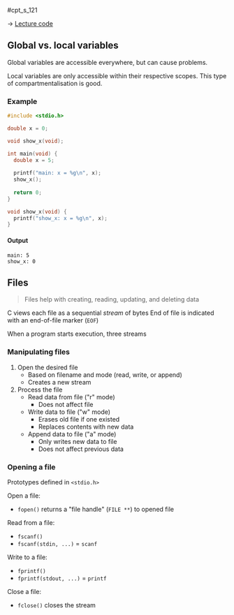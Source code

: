 #cpt_s_121 

-> [Lecture code](https://github.com/mathletedev/cpt_s/blob/main/121/lectures/2023-09-13)

## Global vs. local variables

Global variables are accessible everywhere, but can cause problems.

Local variables are only accessible within their respective scopes. This type of compartmentalisation is good.

### Example

```c
#include <stdio.h>

double x = 0;

void show_x(void);

int main(void) {
  double x = 5;
  
  printf("main: x = %g\n", x);
  show_x();
  
  return 0;
}

void show_x(void) {
  printf("show_x: x = %g\n", x);
}
```

#### Output

```
main: 5
show_x: 0
```

## Files

> Files help with creating, reading, updating, and deleting data

C views each file as a sequential *stream* of bytes
End of file is indicated with an end-of-file marker (`EOF`)

When a program starts execution, three streams

### Manipulating files

1. Open the desired file
	- Based on filename and mode (read, write, or append)
	- Creates a new stream
2. Process the file
	- Read data from file ("r" mode)
		- Does not affect file
	- Write data to file ("w" mode)
		- Erases old file if one existed
		- Replaces contents with new data
	- Append data to file ("a" mode)
		- Only writes new data to file
		- Does not affect previous data

### Opening a file

Prototypes defined in `<stdio.h>`

Open a file:
- `fopen()` returns a "file handle" (`FILE **`) to opened file

Read from a file:
- `fscanf()`
- `fscanf(stdin, ...)` = `scanf`

Write to a file:
- `fprintf()`
- `fprintf(stdout, ...)` = `printf`

Close a file:
- `fclose()` closes the stream